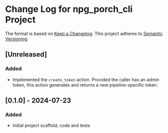 <!-- markdownlint-disable MD024 -->
# Change Log for npg_porch_cli Project

The format is based on [Keep a Changelog](http://keepachangelog.com/).
This project adheres to [Semantic Versioning](http://semver.org/).

## [Unreleased]

### Added

* Implemented the `create_token` action. Provided the caller has an admin token,
  this action generates and returns a new pipeline-specific token.

## [0.1.0] - 2024-07-23

### Added

* Initial project scaffold, code and tests
